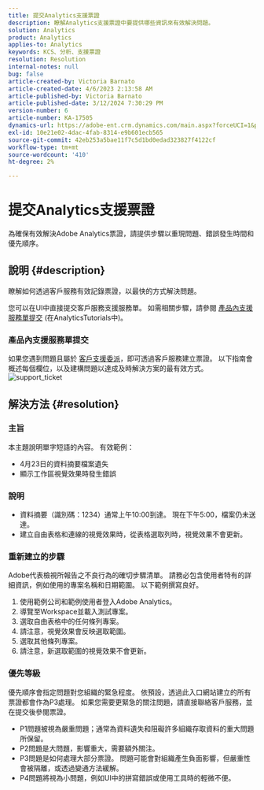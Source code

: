 ```yaml
---
title: 提交Analytics支援票證
description: 瞭解Analytics支援票證中要提供哪些資訊來有效解決問題。
solution: Analytics
product: Analytics
applies-to: Analytics
keywords: KCS、分析、支援票證
resolution: Resolution
internal-notes: null
bug: false
article-created-by: Victoria Barnato
article-created-date: 4/6/2023 2:13:58 AM
article-published-by: Victoria Barnato
article-published-date: 3/12/2024 7:30:29 PM
version-number: 6
article-number: KA-17505
dynamics-url: https://adobe-ent.crm.dynamics.com/main.aspx?forceUCI=1&pagetype=entityrecord&etn=knowledgearticle&id=648fd6aa-20d4-ed11-a7c7-6045bd006295
exl-id: 10e21e02-4dac-4fab-8314-e9b601ecb565
source-git-commit: 42eb253a5bae11f7c5d1bd0edad323827f4122cf
workflow-type: tm+mt
source-wordcount: '410'
ht-degree: 2%

---
```


# 提交Analytics支援票證


為確保有效解決Adobe Analytics票證，請提供步驟以重現問題、錯誤發生時間和優先順序。

## 說明 {#description}


瞭解如何透過客戶服務有效記錄票證，以最快的方式解決問題。

您可以在UI中直接提交客戶服務支援服務單。 如需相關步驟，請參閱 [產品內支援服務單提交](https://experienceleague.adobe.com/docs/analytics-learn/tutorials/intro-to-analytics/getting-help/in-product-support-ticket-submission.html) (在AnalyticsTutorials中)。

### 產品內支援服務單提交

如果您遇到問題且屬於 [客戶支援委派](https://helpx.adobe.com/tw/experience-cloud/supported-users.html)，即可透過客戶服務建立票證。 以下指南會概述每個欄位，以及建構問題以達成及時解決方案的最有效方式。
![support_ticket](https://helpx.adobe.com/content/dam/help/en/analytics/kb/submitting-an-analytics-support-ticket/jcr:content/main-pars/image/support_ticket.png "support_ticket")

## 解決方法 {#resolution}


### 主旨

本主題說明單字短語的內容。 有效範例：

- 4月23日的資料摘要檔案遺失
- 顯示工作區視覺效果時發生錯誤


### 說明

- 資料摘要（識別碼：1234）通常上午10:00到達。 現在下午5:00，檔案仍未送達。
- 建立自由表格和連線的視覺效果時，從表格選取列時，視覺效果不會更新。


### 重新建立的步驟

Adobe代表檢視所報告之不良行為的確切步驟清單。 請務必包含使用者特有的詳細資訊，例如使用的專案名稱和日期範圍。 以下範例撰寫良好。

1. 使用範例公司和範例使用者登入Adobe Analytics。
2. 導覽至Workspace並載入測試專案。
3. 選取自由表格中的任何條列專案。
4. 請注意，視覺效果會反映選取範圍。
5. 選取其他條列專案。
6. 請注意，新選取範圍的視覺效果不會更新。


### 優先等級

優先順序會指定問題對您組織的緊急程度。 依預設，透過此入口網站建立的所有票證都會作為P3處理。 如果您需要更緊急的關注問題，請直接聯絡客戶服務，並在提交後參閱票證。

- P1問題被視為嚴重問題；通常為資料遺失和阻礙許多組織存取資料的重大問題所保留。
- P2問題是大問題，影響重大，需要額外關注。
- P3問題是如何處理大部分票證。 問題可能會對組織產生負面影響，但嚴重性會被隔離，或透過變通方法緩解。
- P4問題將視為小問題，例如UI中的拼寫錯誤或使用工具時的輕微不便。

<br>
